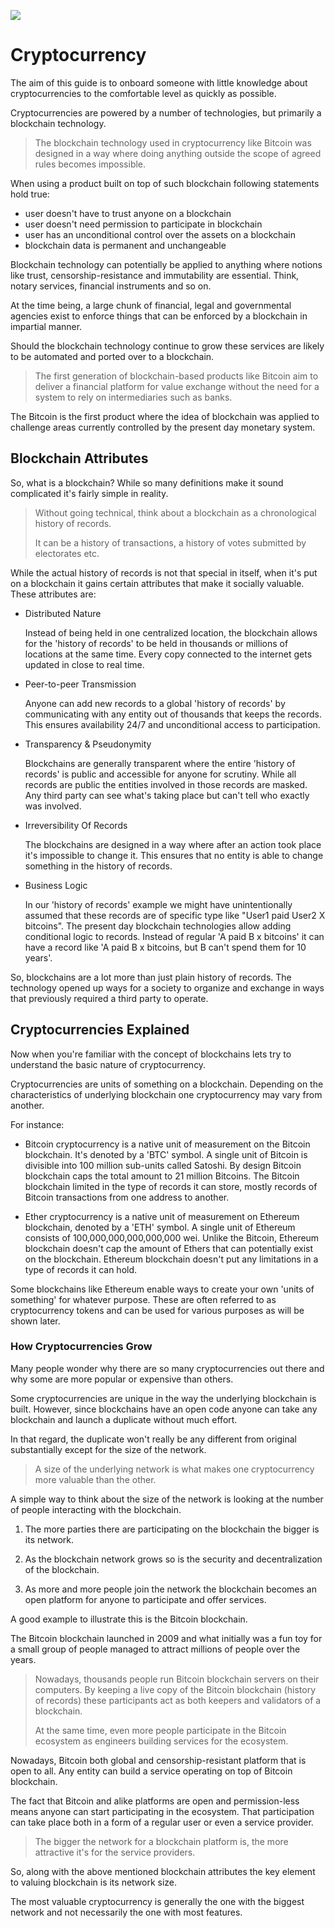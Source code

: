 ![](https://raw.githubusercontent.com/horizontalsystems/blockchain-crypto-guides/master/fundamentals/images/01-main-l.png)

# Cryptocurrency

The aim of this guide is to onboard someone with little knowledge about cryptocurrencies to the comfortable level as quickly as possible.

Cryptocurrencies are powered by a number of technologies, but primarily a blockchain technology. 

> The blockchain technology used in cryptocurrency like Bitcoin was designed in a way where doing anything outside the scope of agreed rules becomes impossible.

When using a product built on top of such blockchain following statements hold true:

- user doesn't have to trust anyone on a blockchain
- user doesn't need permission to participate in blockchain
- user has an unconditional control over the assets on a blockchain
- blockchain data is permanent and unchangeable

Blockchain technology can potentially be applied to anything where notions like trust, censorship-resistance and immutability are essential. Think, notary services, financial instruments and so on.

At the time being, a large chunk of financial, legal and governmental agencies exist to enforce things that can be enforced by a blockchain in impartial manner. 

Should the blockchain technology continue to grow these services are likely to be automated and ported over to a blockchain.

> The first generation of blockchain-based products like Bitcoin aim to deliver a financial platform for value exchange without the need for a system to rely on intermediaries such as banks. 

The Bitcoin is the first product where the idea of blockchain was applied to challenge areas currently controlled by the present day monetary system.

## Blockchain Attributes

So, what is a blockchain? While so many definitions make it sound complicated it's fairly simple in reality.

> Without going technical, think about a blockchain as a chronological history of records. 
>
> It can be a history of transactions, a history of votes submitted by electorates etc. 

While the actual history of records is not that special in itself, when it's put on a blockchain it gains certain attributes that make it socially valuable. These attributes are:

* Distributed Nature

    Instead of being held in one centralized location, the blockchain allows for the 'history of records' to be held in thousands or millions of locations at the same time. Every copy connected to the internet gets updated in close to real time.   

* Peer-to-peer Transmission

    Anyone can add new records to a global 'history of records' by communicating with any entity out of thousands that keeps the records. This ensures availability 24/7 and unconditional access to participation.  

* Transparency & Pseudonymity

    Blockchains are generally transparent where the entire 'history of records' is public and accessible for anyone for scrutiny. While all records are public the entities involved in those records are masked. Any third party can see what's taking place but can't tell who exactly was involved.

* Irreversibility Of Records

    The blockchains are designed in a way where after an action took place it's impossible to change it. This ensures that no entity is able to change something in the history of records.

* Business Logic

    In our 'history of records' example we might have unintentionally assumed that these records are of specific type like "User1 paid User2 X bitcoins". The present day blockchain technologies allow adding conditional logic to records. Instead of regular 'A paid B x bitcoins' it can have a record like 'A paid B x bitcoins, but B can't spend them for 10 years'.
   
So, blockchains are a lot more than just plain history of records. The technology opened up ways for a society to organize and exchange in ways that previously required a third party to operate.

## Cryptocurrencies Explained

Now when you're familiar with the concept of blockchains lets try to understand the basic nature of cryptocurrency.

Cryptocurrencies are units of something on a blockchain. Depending on the characteristics of underlying blockchain one cryptocurrency may vary from another.

For instance:

- Bitcoin cryptocurrency is a native unit of measurement on the Bitcoin blockchain. It's denoted by a 'BTC' symbol. A single unit of Bitcoin is divisible into 100 million sub-units called Satoshi. By design Bitcoin blockchain caps the total amount to 21 million Bitcoins. The Bitcoin blockchain limited in the type of records it can store, mostly records of Bitcoin transactions from one address to another.

- Ether cryptocurrency is a native unit of measurement on Ethereum blockchain, denoted by a 'ETH' symbol. A single unit of Ethereum consists of 100,000,000,000,000,000 wei. Unlike the Bitcoin, Ethereum blockchain doesn't cap the amount of Ethers that can potentially exist on the blockchain. Ethereum blockchain doesn't put any limitations in a type of records it can hold. 

Some blockchains like Ethereum enable ways to create your own 'units of something' for whatever purpose. These are often referred to as cryptocurrency tokens and can be used for various purposes as will be shown later.

### How Cryptocurrencies Grow

Many people wonder why there are so many cryptocurrencies out there and why some are more popular or expensive than others.

Some cryptocurrencies are unique in the way the underlying blockchain is built. However, since blockchains have an open code anyone can take any blockchain and launch a duplicate without much effort. 

In that regard, the duplicate won't really be any different from original substantially except for the size of the network.

> A size of the underlying network is what makes one cryptocurrency more valuable than the other.

A simple way to think about the size of the network is looking at the number of people interacting with the blockchain. 

1. The more parties there are participating on the blockchain the bigger is its network. 

2. As the blockchain network grows so is the security and decentralization of the blockchain.

3. As more and more people join the network the blockchain becomes an open platform for anyone to participate and offer services.

A good example to illustrate this is the Bitcoin blockchain. 

The Bitcoin blockchain launched in 2009 and what initially was a fun toy for a small group of people managed to attract millions of people over the years. 

> Nowadays, thousands people run Bitcoin blockchain servers on their computers. By keeping a live copy of the Bitcoin blockchain (history of records) these participants act as both keepers and validators of a blockchain.
>
> At the same time, even more people participate in the Bitcoin ecosystem as engineers building services for the ecosystem.

Nowadays, Bitcoin both global and censorship-resistant platform that is open to all. Any entity can build a service operating on top of Bitcoin blockchain.

The fact that Bitcoin and alike platforms are open and permission-less means anyone can start participating in the ecosystem. That participation can take place both in a form of a regular user or even a service provider. 

> The bigger the network for a blockchain platform is, the more attractive it's for the service providers. 

So, along with the above mentioned blockchain attributes the key element to valuing blockchain is its network size. 

The most valuable cryptocurrency is generally the one with the biggest network and not necessarily the one with most features.